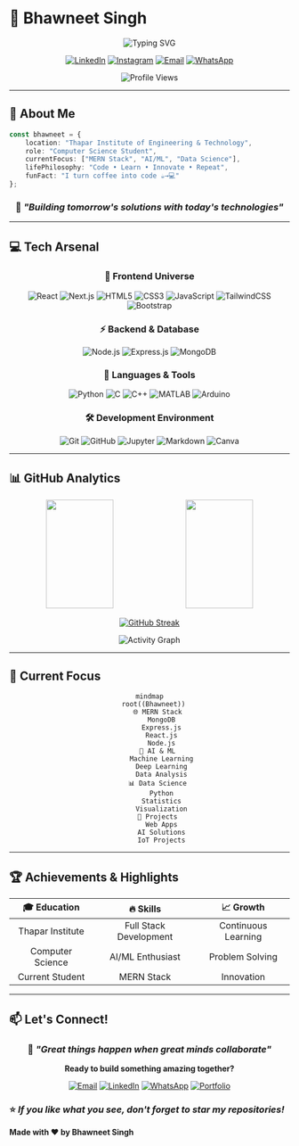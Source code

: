 # 🚀 Bhawneet Singh

<div align="center">
  
![Typing SVG](https://readme-typing-svg.herokuapp.com?font=Fira+Code&size=30&duration=3000&pause=1000&color=00D9FF&center=true&vCenter=true&multiline=true&width=600&height=120&lines=Full+Stack+Developer;AI/ML+Enthusiast;Data+Science+Explorer)

</div>

<div align="center">
  
[![LinkedIn](https://img.shields.io/badge/LinkedIn-0077B5?style=for-the-badge&logo=linkedin&logoColor=white)](https://www.linkedin.com/in/bhawneet-singh-79203b275/)
[![Instagram](https://img.shields.io/badge/Instagram-E4405F?style=for-the-badge&logo=instagram&logoColor=white)](https://www.instagram.com/bhawneet_singh_2004/)
[![Email](https://img.shields.io/badge/Gmail-D14836?style=for-the-badge&logo=gmail&logoColor=white)](mailto:bhwneetsingh2004@gmail.com)
[![WhatsApp](https://img.shields.io/badge/WhatsApp-25D366?style=for-the-badge&logo=whatsapp&logoColor=white)](https://wa.me/917527996093)

![Profile Views](https://komarev.com/ghpvc/?username=Bhawneet1&style=for-the-badge&color=blueviolet)

</div>

---

## 🎯 About Me

```typescript
const bhawneet = {
    location: "Thapar Institute of Engineering & Technology",
    role: "Computer Science Student",
    currentFocus: ["MERN Stack", "AI/ML", "Data Science"],
    lifePhilosophy: "Code • Learn • Innovate • Repeat",
    funFact: "I turn coffee into code ☕→💻"
};
```

<div align="center">
  
### 🌟 *"Building tomorrow's solutions with today's technologies"*

</div>

---

## 💻 Tech Arsenal

<div align="center">

### 🎨 Frontend Universe
![React](https://img.shields.io/badge/React-20232A?style=for-the-badge&logo=react&logoColor=61DAFB)
![Next.js](https://img.shields.io/badge/Next.js-000000?style=for-the-badge&logo=nextdotjs&logoColor=white)
![HTML5](https://img.shields.io/badge/HTML5-E34F26?style=for-the-badge&logo=html5&logoColor=white)
![CSS3](https://img.shields.io/badge/CSS3-1572B6?style=for-the-badge&logo=css3&logoColor=white)
![JavaScript](https://img.shields.io/badge/JavaScript-F7DF1E?style=for-the-badge&logo=javascript&logoColor=black)
![TailwindCSS](https://img.shields.io/badge/Tailwind_CSS-38B2AC?style=for-the-badge&logo=tailwind-css&logoColor=white)
![Bootstrap](https://img.shields.io/badge/Bootstrap-563D7C?style=for-the-badge&logo=bootstrap&logoColor=white)

### ⚡ Backend & Database
![Node.js](https://img.shields.io/badge/Node.js-339933?style=for-the-badge&logo=nodedotjs&logoColor=white)
![Express.js](https://img.shields.io/badge/Express.js-000000?style=for-the-badge&logo=express&logoColor=white)
![MongoDB](https://img.shields.io/badge/MongoDB-4EA94B?style=for-the-badge&logo=mongodb&logoColor=white)

### 🔧 Languages & Tools
![Python](https://img.shields.io/badge/Python-3776AB?style=for-the-badge&logo=python&logoColor=white)
![C](https://img.shields.io/badge/C-00599C?style=for-the-badge&logo=c&logoColor=white)
![C++](https://img.shields.io/badge/C++-00599C?style=for-the-badge&logo=cplusplus&logoColor=white)
![MATLAB](https://img.shields.io/badge/MATLAB-0076A8?style=for-the-badge&logo=mathworks&logoColor=white)
![Arduino](https://img.shields.io/badge/Arduino-00979D?style=for-the-badge&logo=arduino&logoColor=white)

### 🛠️ Development Environment
![Git](https://img.shields.io/badge/Git-F05032?style=for-the-badge&logo=git&logoColor=white)
![GitHub](https://img.shields.io/badge/GitHub-181717?style=for-the-badge&logo=github&logoColor=white)
![Jupyter](https://img.shields.io/badge/Jupyter-F37626?style=for-the-badge&logo=jupyter&logoColor=white)
![Markdown](https://img.shields.io/badge/Markdown-000000?style=for-the-badge&logo=markdown&logoColor=white)
![Canva](https://img.shields.io/badge/Canva-00C4CC?style=for-the-badge&logo=canva&logoColor=white)

</div>

---

## 📊 GitHub Analytics

<div align="center">
  
<img width="49%" height="195px" src="https://github-readme-stats.vercel.app/api?username=Bhawneet1&show_icons=true&count_private=true&hide_border=true&title_color=00D9FF&icon_color=00D9FF&text_color=c9d1d9&bg_color=0d1117" />
<img width="49%" height="195px" src="https://github-readme-stats.vercel.app/api/top-langs/?username=Bhawneet1&layout=compact&hide_border=true&title_color=00D9FF&text_color=c9d1d9&bg_color=0d1117" />

</div>

<div align="center">
  
<!-- GitHub Streak -->

[![GitHub Streak](https://streak-stats.demolab.com?user=Bhawneet1)](https://git.io/streak-stats)
<!-- Fallback if above badge doesn't work (optional) -->
<!--
[![GitHub Streak](https://github-readme-streak-stats.herokuapp.com?user=Bhawneet1&theme=dark&hide_border=true&stroke=00D9FF&ring=00D9FF&fire=00D9FF&currStreakLabel=00D9FF)](https://git.io/streak-stats)
-->

</div>

<div align="center">
  
![Activity Graph](https://github-readme-activity-graph.vercel.app/graph?username=Bhawneet1&bg_color=0d1117&color=00D9FF&line=00D9FF&point=ffffff&area=true&hide_border=true)

</div>

---

## 🎯 Current Focus

<div align="center">

```mermaid
mindmap
  root((Bhawneet))
    🌐 MERN Stack
      MongoDB
      Express.js
      React.js
      Node.js
    🤖 AI & ML
      Machine Learning
      Deep Learning
      Data Analysis
    📊 Data Science
      Python
      Statistics
      Visualization
    🚀 Projects
      Web Apps
      AI Solutions
      IoT Projects
```

</div>

---

## 🏆 Achievements & Highlights

<div align="center">

| 🎓 Education | 🔥 Skills | 📈 Growth |
|:---:|:---:|:---:|
| Thapar Institute | Full Stack Development | Continuous Learning |
| Computer Science | AI/ML Enthusiast | Problem Solving |
| Current Student | MERN Stack | Innovation |

</div>

---

## 📫 Let's Connect!

<div align="center">

### 💬 *"Great things happen when great minds collaborate"*

**Ready to build something amazing together?**

[![Email](https://img.shields.io/badge/Drop_me_a_line-0078D4?style=for-the-badge&logo=microsoft-outlook&logoColor=white)](mailto:bhwneetsingh2004@gmail.com)
[![LinkedIn](https://img.shields.io/badge/Connect_on_LinkedIn-0077B5?style=for-the-badge&logo=linkedin&logoColor=white)](https://www.linkedin.com/in/bhawneet-singh-79203b275/)
[![WhatsApp](https://img.shields.io/badge/Chat_on_WhatsApp-25D366?style=for-the-badge&logo=whatsapp&logoColor=white)](https://wa.me/917527996093)
[![Portfolio](https://img.shields.io/badge/Portfolio-00D9FF?style=for-the-badge&logo=internet-explorer&logoColor=white)](https://bhawneetportfolio.netlify.app/)

</div>


### ⭐ *If you like what you see, don't forget to star my repositories!*

**Made with ❤️ by Bhawneet Singh**

</div>

